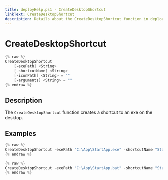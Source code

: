 ```yaml
---
title: deployHelp.ps1 - CreateDesktopShortcut
linkText: CreateDesktopShortcut
description: Details about the CreateDesktopShortcut function in deployHelp.ps1 helper script
---
```


# CreateDesktopShortcut

```PowerShell
{% raw %}
CreateDesktopShortcut
    [-exePath] <String>
    [-shortcutName] <String>
    [-iconPath] <String> = ""
    [-arguments] <String> = ""
{% endraw %}
```

## Description

The `CreateDesktopShortcut` function creates a shortcut to an exe on the desktop.

## Examples

```PowerShell
{% raw %}
CreateDesktopShortcut -exePath "C:\App\StartApp.exe" -shortcutName "Start App"
{% endraw %}
```

```PowerShell
{% raw %}
CreateDesktopShortcut -exePath "C:\App\StartApp.bat" -shortcutName "Start App" -iconPath "C:\App\StartApp.exe" -arguments "arg1"
{% endraw %}
```
